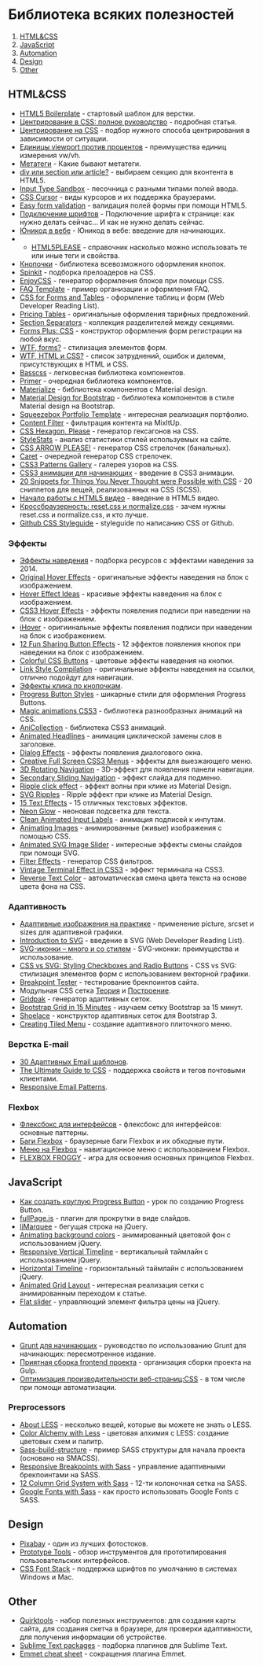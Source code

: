 # Библиотека всяких полезностей

1. [HTML&CSS](#htmlcss)
2. [JavaScript](#javascript)
3. [Automation](#automation)
4. [Design](#design)
5. [Other](#other)

## HTML&CSS

* [HTML5 Boilerplate](https://html5boilerplate.com) - стартовый шаблон для верстки.
* [Центрирование в CSS: полное руководство](http://frontender.info/centering-css-complete-guide/) - подробная статья.
* [Центрирование на CSS](http://howtocenterincss.com) - подбор нужного способа центрирования в зависимости от ситуации.
* [Единицы viewport против процентов](http://front-end.su/2015/10/07/viewport-units-vs-percent/) - преимущества единиц измерения vw/vh.
* [Метатеги](http://canonium.com/articles/html-meta-tags) - Какие бывают метатеги.
* [div или section или article?](http://front-end.su/2015/11/01/div-or-section-or-article/) - выбираем секцию для вконтента в HTML5.
* [Input Type Sandbox](http://inputtypes.com/) - песочница с разными типами полей ввода.
* [CSS Cursor](http://css-cursor.techstream.org/) - виды курсоров и их поддержка браузерами.
* [Easy form validation](http://demo.tutorialzine.com/2014/12/quick-tip-easy-form-validation-with-html5/index.html) - валидация полей формы при помощи HTML5.
* [Подключение шрифтов](http://nicothin.ru/page/web-fonts) - Подключение шрифта к странице: как нужно делать сейчас... И как не нужно делать сейчас.
* [Юникод в вебе](http://prgssr.ru/development/unicode-v-vebe-vvedenie-dlya-nachinayushih.html) - Юникод в вебе: введение для начинающих.
* * [HTML5PLEASE](http://html5please.com/) - справочник насколько можно использовать те или иные теги и свойства.
* [Кнопочки](http://unicorn-ui.com/buttons/) - библиотека всевозможного оформления кнопок.
* [Spinkit](http://tobiasahlin.com/spinkit/) - подборка прелоадеров на CSS.
* [EnjoyCSS](http://enjoycss.com) - генератор оформления блоков при помощи CSS.
* [FAQ Template](https://codyhouse.co/demo/faq-template/index.html) - пример организации и оформления FAQ.
* [CSS for Forms and Tables](http://thenewcode.com/906/Web-Developer-Reading-List-CSS-For-Forms-and-Tables) - оформление таблиц и форм (Web Developer Reading List).
* [Pricing Tables](http://tympanus.net/Development/PricingTablesInspiration/) - оригинальные оформления тарифных предложений.
* [Section Separators](http://tympanus.net/Development/SectionSeparators/) - коллекция разделителей между секциями.
* [Forms Plus: CSS](http://swebdeveloper.com/apps/forms-plus-css/index.html) - конструктор оформления форм регистрации на любой вкус.
* [WTF, forms?](http://wtfforms.com/) - стилизация элементов форм.
* [WTF, HTML и CSS?](http://frontender.info/wtfhtmlcss/) - список затруднений, ошибок и дилемм, присутствующих в HTML и CSS.
* [Basscss](http://www.basscss.com/) - легковесная библиотека компонентов.
* [Primer](http://primercss.io/scaffolding/) - очередная библиотека компонентов.
* [Materialize](http://materializecss.com/getting-started.html) - библиотека компонентов с Material design.
* [Material Design for Bootstrap](http://fezvrasta.github.io/bootstrap-material-design/) - библиотека компонентов в стиле Material design на Bootstrap.
* [Squeezebox Portfolio Template](https://codyhouse.co/gem/squeezebox-portfolio-template/) - интересная реализация портфолио.
* [Content Filter](https://codyhouse.co/demo/content-filter/index.html) - фильтрация контента на MixItUp.
* [CSS Hexagon, Please](http://csshexagon.com/) - генератор гексагонов на CSS.
* [StyleStats](http://www.stylestats.org/) - анализ статистики стилей используемых на сайте.
* [CSS ARROW PLEASE!](http://www.cssarrowplease.com/) - генератор CSS стрелочек (банальных).
* [Caret](http://lugolabs.com/caret) - очередной генератор CSS стрелочек.
* [CSS3 Patterns Gallery](http://lea.verou.me/css3patterns/) - галерея узоров на CSS.
* [CSS3 анимации для начинающих](http://devdocs.ru/verstka/css3-animations-for-beginners/) - введение в CSS3 анимации.
* [20 Snippets for Things You Never Thought were Possible with CSS](http://marketblog.envato.com/inspirations/snippets-css/) - 20 сниппетов для вещей, реализованных на CSS (SCSS).
* [Начало работы с HTML5 видео](http://www.webdesignmagazine.ru/code/htmlforum/nachalo-raboty-s-html5-video/) - введение в HTML5 видео.
* [Кроссбраузерность: reset.css и normalize.css](http://rightblog.ru/2685) - зачем нужны reset.css и normalize.css, и кто лучше.
* [Github CSS Styleguide](http://forwebdev.ru/css/github-css-styleguide/) - styleguide по написанию CSS от Github.


### Эффекты

* [Эффекты наведения](http://tympanus.net/codrops2014/) - подборка ресурсов с эффектами наведения за 2014.
* [Original Hover Effects](http://tympanus.net/Tutorials/OriginalHoverEffects/index.html) - оригинальные эффекты наведения на блок с изображением.
* [Hover Effect Ideas](http://tympanus.net/Development/HoverEffectIdeas/index.html) - красивые эффекты наведения на блок с изображением.
* [CSS3 Hover Effects](http://fox-hover.co.uk/basic-hover-pack/) - эффекты появления подписи при наведении на блок с изображением.
* [iHover](http://gudh.github.io/ihover/dist/index.html) - оригиинальные эффекты появления подписи при наведении на блок с изображением.
* [12 Fun Sharing Button Effects](http://demo.tutorialzine.com/2014/11/12-fun-sharing-button-effects/future.html) - 12 эффектов появления кнопок при наведении на блок с изображением.
* [Colorful CSS Buttons](http://codepen.io/chrisdothtml/full/waKBdM/) - цветовые эффекты наведения на кнопки.
* [Link Style Compilation](http://codepen.io/teeganlincoln/pen/bVNgBR) - оригинальные эффекты наведения на ссылки, отлично подойдут для навигации.
* [Эффекты клика по кнопочкам](http://tympanus.net/Development/ClickEffects/).
* [Progress Button Styles](http://tympanus.net/Development/ProgressButtonStyles/) - шикарные стили для оформления Progress Buttons.
* [Magic animations CSS3](http://www.minimamente.com/example/magic_animations/) - библиотека разнообразных анимаций на CSS.
* [AniCollection](http://anicollection.github.io/) - библиотека CSS3 анимаций.
* [Animated Headlines](https://codyhouse.co/demo/animated-headlines/) - анимация циклической замены слов в заголовке.
* [Dialog Effects](http://tympanus.net/Development/DialogEffects/annie.html) - эффекты появления диалогового окна.
* [Creative Full Screen CSS3 Menus](https://scotch.io/demos/body-class-menus-reveal-left) - эффекты для выезжающего меню.
* [3D Rotating Navigation](https://codyhouse.co/demo/3d-rotating-navigation/index.html) - 3D-эффект для появления панели навигации.
* [Secondary Sliding Navigation](https://codyhouse.co/demo/secondary-sliding-navigation/index.html) - эффект слайда для подменю.
* [Ripple click effect](http://thecodeplayer.com/walkthrough/ripple-click-effect-google-material-design) - эффект волны при клике из Material Design.
* [SVG Ripples](http://tympanus.net/Tutorials/SVGRipples/index.html) - Ripple эффект при клике из Material Design.
* [15 Text Effects](http://www.webappers.com/2015/09/03/15-awesome-css3-text-effects/) - 15 отличных текстовых эффектов.
* [Neon Glow](http://codepen.io/andrew-r/pen/xbgbZW) - неоновая подсветка для текста.
* [Clean Animated Input Labels](http://codepen.io/andrew-r/pen/KwawVg) - анимация подписей к инпутам.
* [Animating Images](http://pencilscoop.com/2014/04/animating-images-with-css-keyframes/) - анимированные (живые) изображения с помощью CSS.
* [Animated SVG Image Slider](https://codyhouse.co/gem/animated-svg-image-slider/) - интересные эффекты смены слайдов при помощи SVG.
* [Filter Effects](http://www.cssreflex.com/css-generators/filter) - генератор CSS фильтров.
* [Vintage Terminal Effect in CSS3](http://blog.carbonfive.com/2015/01/07/vintage-terminal-effect-in-css3/) - эффект терминала на CSS3.
* [Reverse Text Color](https://css-tricks.com/reverse-text-color-mix-blend-mode/) - автоматическая смена цвета текста на основе цвета фона на CSS.


### Адаптивность

* [Адаптивные изображения на практике](http://alistapart.com/article/responsive-images-in-practice) - применение picture, srcset и sizes для адаптивной графики.
* [Introduction to SVG](http://thenewcode.com/970/Web-Developer-Reading-List-Introduction-to-SVG) - введение в SVG (Web Developer Reading List).
* [SVG-иконки – много и со стилем](http://habrahabr.ru/company/devexpress/blog/269331/) - SVG-иконки: преимущества и использование.
* [CSS vs SVG: Styling Checkboxes and Radio Buttons](https://blogs.adobe.com/dreamweaver/2015/08/css-vs-svg-styling-checkboxes-and-radio-buttons.html) - CSS vs SVG: стилизация элементов форм с использованием векторной графики.
* [Breakpoint Tester](http://breakpointtester.com/) - тестирование брекпоинтов сайта.
* Модульная CSS сетка [Теория](http://canonium.com/articles/tutorial-css-grid-theory) и [Построение](http://canonium.com/articles/tutorial-css-grid-build).
* [Gridpak](http://gridpak.com/) - генератор адаптивных сеток.
* [Bootstrap Grid in 15 Minutes](http://tutorialzine.com/2015/10/learn-the-bootstrap-grid-in-15-minutes/) - изучаем сетку Bootstrap за 15 минут.
* [Shoelace](http://shoelace.io/) - конструктор адаптивных сеток для Bootstrap 3.
* [Creating Tiled Menu](http://speckyboy.com/2014/07/17/full-width-responsive-tiled-menu/) - создание адаптивного плиточного меню.


### Верстка E-mail

* [30 Адаптивных Email шаблонов](http://speckyboy.com/2014/07/10/free-responsive-email-templates/).
* [The Ultimate Guide to CSS](https://www.campaignmonitor.com/css/) - поддержка свойств и тегов почтовыми клиентами.
* [Responsive Email Patterns](http://responsiveemailpatterns.com/).

### Flexbox

* [Флексбокс для интерфейсов](http://prgssr.ru/development/fleksboks-dlya-interfejsov-osnovnye-patterny.html) - флексбокс для интерфейсов: основные паттерны.
* [Баги Flexbox](http://css-live.ru/articles/brauzernye-bagi-flexbox.html) - браузерные баги Flexbox и их обходные пути.
* [Меню на Flexbox](http://canonium.com/articles/tutorial-create-flexbox-navbar) - навигационное меню с использованием Flexbox.
* [FLEXBOX FROGGY](http://flexboxfroggy.com/#ru) - игра для освоения основных принципов Flexbox.

## JavaScript

* [Как создать круглую Progress Button](http://habrahabr.ru/post/271881/) - урок по созданию Progress Button.
* [fullPage.js](http://alvarotrigo.com/fullPage/#firstPage) - плагин для прокрутки в виде слайдов.
* [liMarquee](http://masscode.ru/index.php/k2/item/44-limarquee) - бегущая строка на jQuery.
* [Animating background colors](http://webdesignerwall.com/tutorials/animating-background-colors) - анимированный цветовой фон с использованием jQuery.
* [Responsive Vertical Timeline](https://codyhouse.co/demo/vertical-timeline/index.html) - вертикальный таймлайн с использованием jQuery.
* [Horizontal Timeline](https://codyhouse.co/demo/horizontal-timeline/index.html) - горизонтальный таймлайн с использованием jQuery.
* [Animated Grid Layout](http://tympanus.net/Development/AnimatedGridLayout/index.html) - интересная реализация сетки с анимированным переходом к статье.
* [Flat slider](http://lugolabs.com/flat-slider) - управляющий элемент фильтра цены на jQuery.

## Automation

* [Grunt для начинающих](http://frontender.info/a-beginners-guide-to-grunt-redux/) - руководство по использованию Grunt для начинающих: пересмотренное издание.
* [Приятная сборка frontend проекта](http://habrahabr.ru/post/250569/) - организация сборки проекта на Gulp.
* [Оптимизация производительности веб-страниц:CSS](http://forwebdev.ru/css/optimiziruem-proizvoditelnost-veb-stranicy-css/) - в том числе при помощи автоматизации.

### Preprocessors

* [About LESS](http://webdesign.tutsplus.com/tutorials/a-few-things-you-might-not-know-about-less--cms-22527) - несколько вещей, которые вы можете не знать о LESS.
* [Color Alchemy with Less](http://www.sitepoint.com/color-alchemy-with-less-creating-color-schemes-and-palettes/) - цветовая алхимия с LESS: создание цветовых схем и палитр.
* [Sass-build-structure](https://github.com/evernote/sass-build-structure) - пример SASS структуры для начала проекта (основано на SMACSS).
* [Responsive Breakpoints with Sass](http://www.sitepoint.com/managing-responsive-breakpoints-sass/) - управление адаптивными брекпоинтами на SASS.
* [12 Column Grid System with Sass](http://inspirationalpixels.com/tutorials/grid-system-with-sass) - 12-ти колоночная сетка на SASS.
* [Google Fonts with Sass](http://www.developerdrive.com/2014/05/how-to-easily-use-google-fonts-with-sass/) - как просто использовать Google Fonts с SASS.

## Design

* [Pixabay](https://pixabay.com/ru/) - один из лучших фотостоков.
* [Prototype Tools](https://xakep.ru/2014/09/09/prototype-tools/) - обзор инструментов для прототипирования пользовательских интерфейсов.
* [CSS Font Stack](http://www.cssfontstack.com/) - поддержка шрифтов по умолчанию в системах Windows и Mac.

## Other

* [Quirktools](http://quirktools.com/) - набор полезных инструментов: для создания карты сайта, для создания скетча в браузере, для проверки адаптивности, для получения информации об устройстве.
* [Sublime Text packages](https://medium.com/@vilcins/sublime-text-packages-for-front-end-development-d7b35a89e16d) - подборка плагинов для Sublime Text.
* [Emmet cheat sheet](http://docs.emmet.io/cheat-sheet/) - сокращения плагина Emmet.


